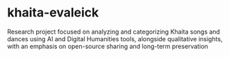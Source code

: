 # khaita-evaleick
Research project focused on analyzing and categorizing Khaita songs and dances using AI and Digital Humanities tools, alongside qualitative insights, with an emphasis on open-source sharing and long-term preservation
